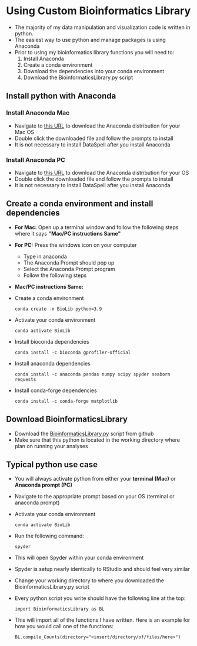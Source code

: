 # Using Custom Bioinformatics Library #
- The majority of my data manipulation and visualization code is written in python. 
- The easiest way to use python and manage packages is using Anaconda 
- Prior to using my bioinformatics library functions you will need to:
	1. Install Anaconda
	2. Create a conda environment
	3. Download the dependencies into your conda environment
	4. Download the BioinformaticsLibrary.py script

## Install python with Anaconda ##

### Install Anaconda Mac ###
- Navigate to [this URL](https://www.anaconda.com/downloads#macos) to download the Anaconda distribution for your Mac OS
- Double click the downloaded file and follow the prompts to install
- It is not necessary to install DataSpell after you install  Anaconda 

### Install Anaconda PC ###
- Navigate to [this URL](https://www.anaconda.com/) to download the Anaconda distribution for your OS
- Double click the downloaded file and follow the prompts to install
- It is not necessary to install DataSpell after you install Anaconda 

## Create a conda environment  and install dependencies ##
- **For Mac:** Open up a terminal window and follow the following steps where it says **"Mac/PC instructions Same"**
- **For PC:** Press the windows icon on your computer
	- Type in anaconda
	- The Anaconda Prompt should pop up
	- Select the Anaconda Prompt program
	- Follow the following steps
- **Mac/PC instructions Same:**
- Create a conda environment

      conda create -n BioLib python=3.9

- Activate your conda environment

      conda activate BioLib

- Install bioconda dependencies

      conda install -c bioconda gprofiler-official
      
- Install anaconda dependencies

      conda install -c anaconda pandas numpy scipy spyder seaborn requests

- Install conda-forge dependencies

      conda install -c conda-forge matplotlib

## Download BioinformaticsLibrary ##
- Download the [BioinformaticsLibrary.py](https://github.com/mclear73/RNAseq_Miniworkshop/blob/main/Python%20Scripts/BioinformaticsLibrary.py) script from github
- Make sure that this python is located in the working directory where plan on running your analyses

## Typical python use case ##
- You will always activate python from either your **terminal (Mac)** or **Anaconda prompt (PC)**
- Navigate to the appropriate prompt based on your OS (terminal or anaconda prompt)
- Activate your conda environment

      conda activate BioLib

- Run the following command:

      spyder

- This will open Spyder within your conda environment
- Spyder is setup nearly identically to RStudio and should feel very similar
- Change your working directory to where you downloaded the BioinformaticsLibrary.py script
- Every python script you write should have the following line at the top:

      import BioinformaticsLibrary as BL

- This will import all of the functions I have written. Here is an example for how you would call one of the functions:

      BL.compile_Counts(directory="<insert/directory/of/files/here>")